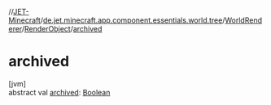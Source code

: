 //[JET-Minecraft](../../../../index.md)/[de.jet.minecraft.app.component.essentials.world.tree](../../index.md)/[WorldRenderer](../index.md)/[RenderObject](index.md)/[archived](archived.md)

# archived

[jvm]\
abstract val [archived](archived.md): [Boolean](https://kotlinlang.org/api/latest/jvm/stdlib/kotlin/-boolean/index.html)
